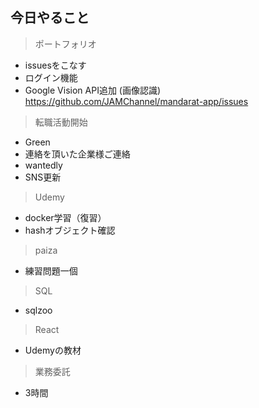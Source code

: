 ## 今日やること

> ポートフォリオ
- issuesをこなす
- ログイン機能
- Google Vision API追加 (画像認識)
https://github.com/JAMChannel/mandarat-app/issues



> 転職活動開始
- Green
 - 連絡を頂いた企業様ご連絡
- wantedly
- SNS更新

> Udemy
- docker学習（復習）
- hashオブジェクト確認


> paiza
- 練習問題一個


> SQL
- sqlzoo

> React
 - Udemyの教材


> 業務委託
- 3時間
